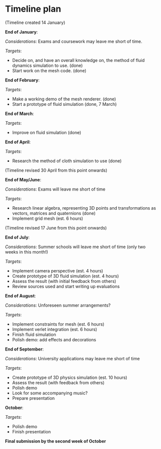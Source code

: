 Timeline plan
=============

(Timeline created 14 January)

**End of January**:

  *Considerations*:
  Exams and coursework may leave me short of time.

  *Targets*:
  * Decide on, and have an overall knowledge on, the method of fluid dynamics simulation to use. (done)
  * Start work on the mesh code. (done)


**End of February**:

  *Targets*:
  * Make a working demo of the mesh renderer. (done)
  * Start a prototype of fluid simulation (done, 7 March)


**End of March**:

  *Targets*:
  * Improve on fluid simulation (done)


**End of April**:

  *Targets*:
  * Research the method of cloth simulation to use (done)


(Timeline revised 30 April from this point onwards)


**End of May/June**:

  *Considerations*:
  Exams will leave me short of time

  *Targets*:
  * Research linear algebra, representing 3D points and transformations as vectors, matrices and quaternions (done)
  * Implement grid mesh (est. 6 hours)


(Timeline revised 17 June from this point onwards)


**End of July**:

  *Considerations*:
  Summer schools will leave me short of time (only two weeks in this month!)

  *Targets*: 
  * Implement camera perspective (est. 4 hours)
  * Create prototype of 3D fluid simulation (est. 4 hours)
  * Assess the result (with initial feedback from others)
  * Review sources used and start writing up evaluations

**End of August**:

  *Considerations*:
  Unforeseen summer arrangements?

  *Targets*:
  * Implement constraints for mesh (est. 6 hours)
  * Implement verlet integration (est. 6 hours)
  * Finish fluid simulation
  * Polish demo: add effects and decorations


**End of September**:

  *Considerations*:
  University applications may leave me short of time

  *Targets*:
  * Create prototype of 3D physics simulation (est. 10 hours)
  * Assess the result (with feedback from others)
  * Polish demo
  * Look for some accompanying music?
  * Prepare presentation


**October**:

  *Targets*:
  * Polish demo
  * Finish presentation


**Final submission by the second week of October**
